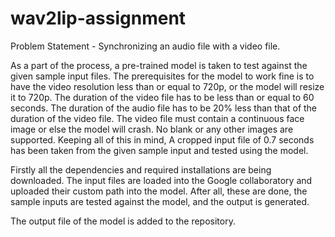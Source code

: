 # wav2lip-assignment
Problem Statement - Synchronizing an audio file with a video file.

As a part of the process, a pre-trained model is taken to test against the given sample input files.
The prerequisites for the model to work fine is to have the video resolution less than or equal to 720p, or the model will resize it to 720p.
The duration of the video file has to be less than or equal to 60 seconds.
The duration of the audio file has to be 20% less than that of the duration of the video file.
The video file must contain a continuous face image or else the model will crash. No blank or any other images are supported.
Keeping all of this in mind, A cropped input file of 0.7 seconds has been taken from the given sample input and tested using the model.

Firstly all the dependencies and required installations are being downloaded.
The input files are loaded into the Google collaboratory and uploaded their custom path into the model.
After all, these are done, the sample inputs are tested against the model, and the output is generated.

The output file of the model is added to the repository.

